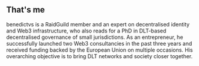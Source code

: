 ## That's me

benedictvs is a RaidGuild member and an expert on decentralised identity and Web3 infrastructure, who also reads for a PhD in DLT-based decentralised governance of small jurisdictions. As an entrepreneur, he successfully launched two Web3 consultancies in the past three years and received funding backed by the European Union on multiple occasions. His overarching objective is to bring DLT networks and society closer together.
